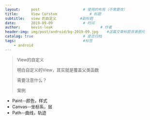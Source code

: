 ```yaml
---
layout:     post                    # 使用的布局（不需要改）
title:      View Curstom               # 标题 
subtitle:   view 的自定义           #副标题
date:       2019-09-09              # 时间
author:     kevin-leak                      # 作者
header-img: img/post/android/bg-2019-09.jpg    #这篇文章标题背景图片
catalog: true                       # 是否归档
tags:                               #标签
    - android
---
```


> View的自定义
>
> 明白自定义的View，其实就是覆盖父类函数
>
> 需要注意什么？
>
> 案例



-    Paint--颜色，样式
-    Canvas--坐标系，层
-    Path--曲线，轨迹